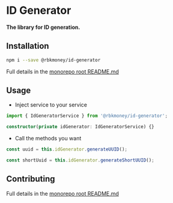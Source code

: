 # ID Generator

**The library for ID generation.**

## Installation

```sh
npm i --save @rbkmoney/id-generator
```

Full details in the [monorepo root README.md](https://github.com/rbkmoney/fe-core#installation)

## Usage

-   Inject service to your service

```typescript
import { IdGeneratorService } from '@rbkmoney/id-generator';

constructor(private idGenerator: IdGeneratorService) {}
```

-   Call the methods you want

```typescript
const uuid = this.idGenerator.generateUUID();

const shortUuid = this.idGenerator.generateShortUUID();
```

## Contributing

Full details in the [monorepo root README.md](https://github.com/rbkmoney/fe-core#contributing)
